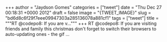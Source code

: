 
+++
author = "Jaydson Gomes"
categories = ["tweet"]
date = "Thu Dec 27 00:18:31 +0000 2012"
draft = false
image = "{TWEET_IMAGE}"
slug = "bd6d8c6f29f7eee09947303a285136078a881cf1"
tags = ["tweet"]
title = """RT @codepo8: If you are v..."""
+++
RT @codepo8: If you are visiting friends and family this christmas don't forget to switch their browsers to auto-updating ones - the gif ...
